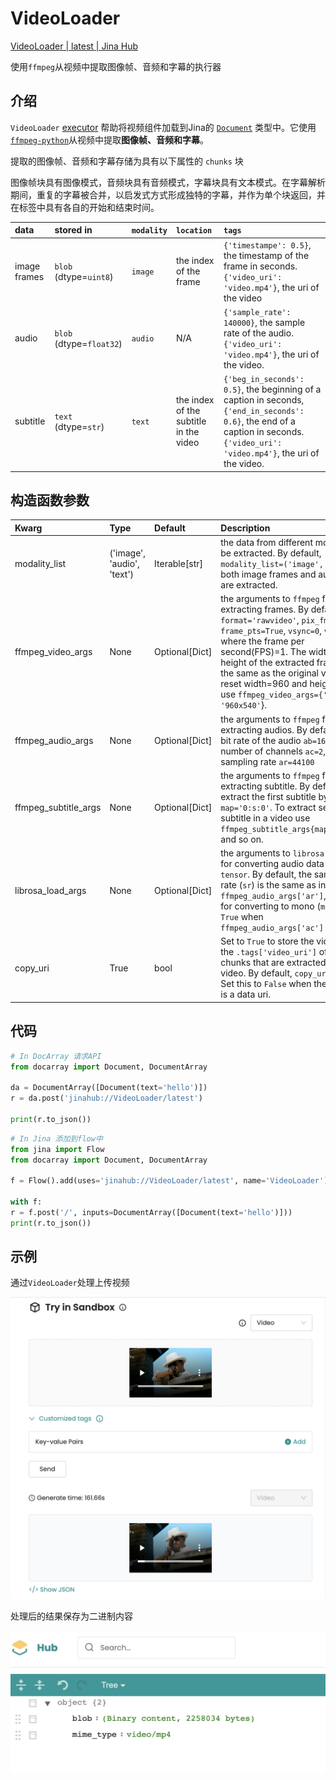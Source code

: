 # VideoLoader

[VideoLoader | latest | Jina Hub](https://hub.jina.ai/executor/i6gp4vwu)

使用`ffmpeg`从视频中提取图像帧、音频和字幕的执行器



## 介绍

`VideoLoader` [executor](https://docs.jina.ai/fundamentals/executor/) 帮助将视频组件加载到Jina的 [`Document`](https://docs.jina.ai/fundamentals/document/) 类型中。它使用[`ffmpeg-python`](https://github.com/kkroening/ffmpeg-python)从视频中提取**图像帧、音频和字幕**。

提取的图像帧、音频和字幕存储为具有以下属性的 `chunks` 块

图像帧块具有图像模式，音频块具有音频模式，字幕块具有文本模式。在字幕解析期间，重复的字幕被合并，以启发式方式形成独特的字幕，并作为单个块返回，并在标签中具有各自的开始和结束时间。

| data         | stored in                | `modality` | `location`                             | `tags`                                                       |
| :----------- | :----------------------- | :--------- | :------------------------------------- | :----------------------------------------------------------- |
| image frames | `blob` (dtype=`uint8`)   | `image`    | the index of the frame                 | `{'timestampe': 0.5}`, the timestamp of the frame in seconds. `{'video_uri': 'video.mp4'}`, the uri of the video |
| audio        | `blob` (dtype=`float32`) | `audio`    | N/A                                    | `{'sample_rate': 140000}`, the sample rate of the audio. `{'video_uri': 'video.mp4'}`, the uri of the video. |
| subtitle     | `text` (dtype=`str`)     | `text`     | the index of the subtitle in the video | `{'beg_in_seconds': 0.5}`, the beginning of a caption in seconds, `{'end_in_seconds': 0.6}`, the end of a caption in seconds. `{'video_uri': 'video.mp4'}`, the uri of the video. |



## 构造函数参数

| Kwarg                | Type                       | Default        | Description                                                  |
| :------------------- | :------------------------- | :------------- | :----------------------------------------------------------- |
| modality_list        | ('image', 'audio', 'text') | Iterable[str]  | the data from different modalities to be extracted. By default, `modality_list=('image', 'audio')`, both image frames and audio track are extracted. |
| ffmpeg_video_args    | None                       | Optional[Dict] | the arguments to `ffmpeg` for extracting frames. By default, `format='rawvideo'`, `pix_fmt='rgb24`, `frame_pts=True`, `vsync=0`, `vf=[FPS]`, where the frame per second(FPS)=1. The width and the height of the extracted frames are the same as the original video. To reset width=960 and height=540, use `ffmpeg_video_args={'s': '960x540'`}. |
| ffmpeg_audio_args    | None                       | Optional[Dict] | the arguments to `ffmpeg` for extracting audios. By default, the bit rate of the audio `ab=160000`, the number of channels `ac=2`, the sampling rate `ar=44100` |
| ffmpeg_subtitle_args | None                       | Optional[Dict] | the arguments to `ffmpeg` for extracting subtitle. By default, we extract the first subtitle by setting `map='0:s:0'`. To extract second subtitle in a video use `ffmpeg_subtitle_args{map='0:s:1'}` and so on. |
| librosa_load_args    | None                       | Optional[Dict] | the arguments to `librosa.load()` for converting audio data into `tensor`. By default, the sampling rate (`sr`) is the same as in `ffmpeg_audio_args['ar']`, the flag for converting to mono (`mono`) is `True` when `ffmpeg_audio_args['ac'] > 1` |
| copy_uri             | True                       | bool           | Set to `True` to store the video `uri` at the `.tags['video_uri']` of the chunks that are extracted from the video. By default, `copy_uri=True`. Set this to `False` when the video uri is a data uri. |



## 代码

```Python
# In DocArray 请求API
from docarray import Document, DocumentArray

da = DocumentArray([Document(text='hello')])
r = da.post('jinahub://VideoLoader/latest')

print(r.to_json())
```



```Python
# In Jina 添加到flow中
from jina import Flow
from docarray import Document, DocumentArray

f = Flow().add(uses='jinahub://VideoLoader/latest', name='VideoLoader')

with f:
r = f.post('/', inputs=DocumentArray([Document(text='hello')]))
print(r.to_json())
```



## 示例

通过`VideoLoader`处理上传视频

![](images/video_loader.png)



处理后的结果保存为二进制内容

![](images/result_binary_data.png)
